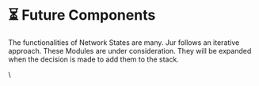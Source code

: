 # ⏳ Future Components

The functionalities of Network States are many. Jur follows an iterative approach. These Modules are under consideration. They will be expanded when the decision is made to add them to the stack.

\
